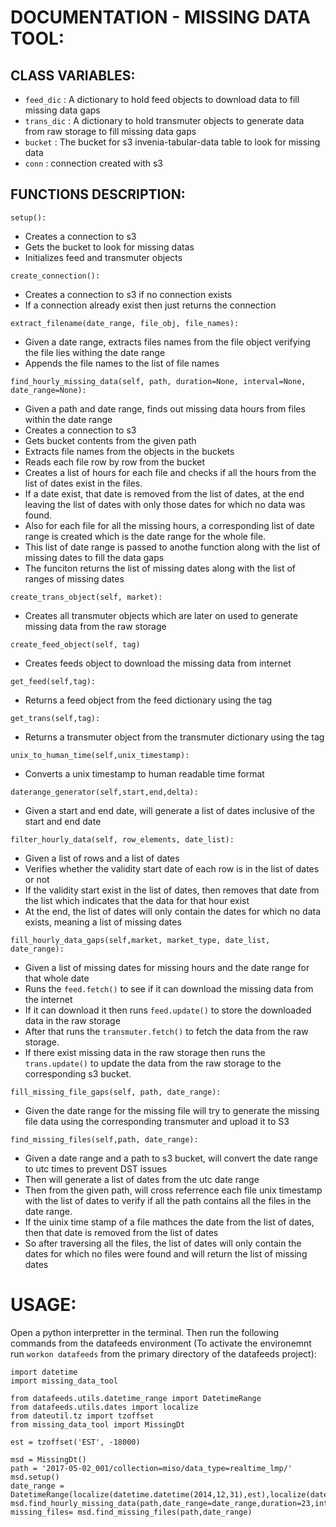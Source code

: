 # DOCUMENTATION - MISSING DATA TOOL:

## CLASS VARIABLES: 
* `feed_dic`  : A dictionary to hold feed objects to download data to fill missing data gaps
* `trans_dic` : A dictionary to hold transmuter objects to generate data from raw storage to fill missing data gaps
* `bucket`    : The bucket for s3 invenia-tabular-data table to look for missing data
* `conn`      : connection created with s3

## FUNCTIONS DESCRIPTION:

`setup():`
 * Creates a connection to s3
 * Gets the bucket to look for missing datas
 * Initializes feed and transmuter objects
 
`create_connection():`
* Creates a connection to s3 if no connection exists
* If a connection already exist then just returns the connection
  
`extract_filename(date_range, file_obj, file_names):`
 * Given a date range, extracts files names from the file object verifying the file lies withing the date range
 * Appends the file names to the list of file names
 
`find_hourly_missing_data(self, path, duration=None, interval=None, date_range=None):`
* Given a path and date range, finds out missing data hours from files within the date range
* Creates a connection to s3
* Gets bucket contents from the given path
* Extracts file names from the objects in the buckets
* Reads each file row by row from the bucket
* Creates a list of hours for each file and checks if all the hours from the list of dates exist in the files.
* If a date exist, that date is removed from the list of dates, at the end leaving the list of dates with only those dates for which no data was found.
* Also for each file for all the missing hours, a corresponding list of date range is created which is the date range for the whole file.
* This list of date range is passed to anothe function along with the list of missing dates to fill the data gaps
* The funciton returns the list of missing dates along with the list of ranges of missing dates

`create_trans_object(self, market):`
* Creates all transmuter objects which are later on used to generate missing data from the raw storage

`create_feed_object(self, tag)`
* Creates feeds object to download the missing data from internet

`get_feed(self,tag):`
* Returns a feed object from the feed dictionary using the tag

`get_trans(self,tag):`
* Returns a transmuter object from the transmuter dictionary using the tag

`unix_to_human_time(self,unix_timestamp):`
* Converts a unix timestamp to human readable time format

`daterange_generator(self,start,end,delta):`
* Given a start and end date, will generate a list of dates inclusive of the start and end date

`filter_hourly_data(self, row_elements, date_list):`
* Given a list of rows and a list of dates
* Verifies whether the validity start date of each row is in the list of dates or not
* If the validity start exist in the list of dates, then removes that date from the list which indicates that the data for that hour exist
* At the end, the list of dates will only contain the dates for which no data exists, meaning a list of missing dates

`fill_hourly_data_gaps(self,market, market_type, date_list, date_range):`
* Given a list of missing dates for missing hours and the date range for that whole date
* Runs the `feed.fetch()` to see if it can download the missing data from the internet
* If it can download it then runs `feed.update()` to store the downloaded data in the raw storage
* After that runs the `transmuter.fetch()` to fetch the data from the raw storage.
* If there exist missing data in the raw storage then runs the `trans.update()` to update the data from the raw storage to the corresponding s3 bucket.

`fill_missing_file_gaps(self, path, date_range):`
* Given the date range for the missing file will try to generate the missing file data using the corresponding transmuter and upload it to S3

`find_missing_files(self,path, date_range):`
* Given a date range and a path to s3 bucket, will convert the date range to utc times to prevent DST issues
* Then will generate a list of dates from the utc date range
* Then from the given path, will cross referrence each file unix timestamp with the list of dates to verify if all the path contains all the files in the date range.
* If the uinix time stamp of a file mathces the date from the list of dates, then that date is removed from the list of dates
* So after traversing all the files, the list of dates will only contain the dates for which no files were found and will return the list of missing dates


# USAGE:

Open a python interpretter in the terminal.
Then run the following commands from the datafeeds environment (To activate the environemnt run `workon datafeeds` from the primary directory of the datafeeds project):

```
import datetime
import missing_data_tool

from datafeeds.utils.datetime_range import DatetimeRange
from datafeeds.utils.dates import localize
from dateutil.tz import tzoffset
from missing_data_tool import MissingDt

est = tzoffset('EST', -18000)

msd = MissingDt()
path = '2017-05-02_001/collection=miso/data_type=realtime_lmp/'
msd.setup()
date_range = DatetimeRange(localize(datetime.datetime(2014,12,31),est),localize(datetime.datetime(2015,3,20),est))
msd.find_hourly_missing_data(path,date_range=date_range,duration=23,interval=1)
missing_files= msd.find_missing_files(path,date_range)
```

